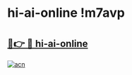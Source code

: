 # hi-ai-online !m7avp

# <h2><a href="https://sp5j20.esa.edu.pl?title=hi-ai-online&ref=m7avp">🔗👉 🔴 hi-ai-online</a></h2>

[![acn](https://github.com/user-attachments/assets/0f9c940e-d8b0-45ae-aac7-cd30a18b3e1c)](https://sp5j20.esa.edu.pl?title=hi-ai-online&ref=m7avp)

